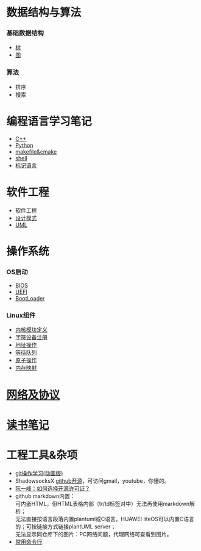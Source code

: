 
# 数据结构与算法
### 基础数据结构

- [树](data_struct/trees.md)
- [图](data_struct/graph.md)

### 算法
- 排序
- 搜索

# 编程语言学习笔记
* [C++](lang/cpp_feature.md)
* [Python](lang/py_feature.md)
* [makefile&cmake](lang/mk_feature.md)
* [shell](lang/sh_feature.md)
* [标记语言](lang/markup_lang.md)


# 软件工程
- 软件工程
- [设计模式](sw_eng/patterns.md)
- [UML](sw_eng/uml.md)

# 操作系统

### OS启动
- [BIOS](os/boot.md#bios)
- [UEFI](os/boot.md#uefi)
- [BootLoader](os/boot.md#bootloader)

### Linux组件
- [内核模块定义](os/kernel.md)
- [字符设备注册](os/kernel.md#字符设备注册)
- [地址操作](os/kernel.md#地址操作)
- [等待队列](os/component.md#wait-queue)
- [原子操作](os/component.md#atomic)
- [内存映射](os/memory.md)

# [网络及协议](net/README.md)


# [读书笔记](reading/README.md)

# 工程工具&杂项

- [git操作学习(动画版)](https://learngitbranching.js.org)
- ShadowsocksX
[github开源](https://github.com/shadowsocks/ShadowsocksX-NG/releases/tag/v1.9.4)，可访问gmail，youtube，你懂的。
- [阮一峰：如何选择开源许可证？](http://www.ruanyifeng.com/blog/2011/05/how_to_choose_free_software_licenses.html)
- github markdown内置：
</br>可内嵌HTML，但HTML表格内部（tr/td标签对中）无法再使用markdown解析；
</br>无法直接按语言段落内置plantuml或C语言，HUAWEI liteOS可以内置C语言的；可按链接方式链接plantUML server；
</br>无法显示同仓库下的图片：PC网络问题，代理网络可查看到图片。
- [常用命令行](os/freq_cmd.md)

